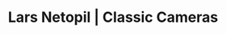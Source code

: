 ---
title: "Lars Netopil | Classic Cameras"
url: /wetzlar/lars-netopil-classic-cameras/
shop: Foto
---